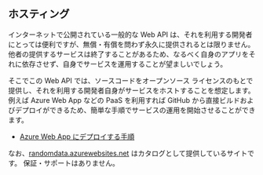 ## ホスティング

インターネットで公開されている一般的な Web API は、それを利用する開発者にとっては便利ですが、無償・有償を問わず永久に提供されるとは限りません。
他者の提供するサービスは終了することがあるため、なるべく自身のアプリをそれに依存させず、自身でサービスを運用することが望ましいでしょう。

そこでこの Web API では、ソースコードをオープンソース ライセンスのもとで提供し、それを利用する開発者自身がサービスをホストすることを想定します。
例えば Azure Web App などの PaaS を利用すれば GitHub から直接ビルドおよびデプロイができるため、簡単な手順でサービスの運用を開始させることができます。

- [Azure Web App にデプロイする手順](Deployment.md)

なお、[randomdata.azurewebsites.net](https://randomdata.azurewebsites.net/) はカタログとして提供しているサイトです。
保証・サポートはありません。
